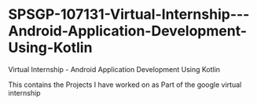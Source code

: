 # SPSGP-107131-Virtual-Internship---Android-Application-Development-Using-Kotlin
Virtual Internship - Android Application Development Using Kotlin

This contains the Projects I have worked on as Part of the google virtual internship
